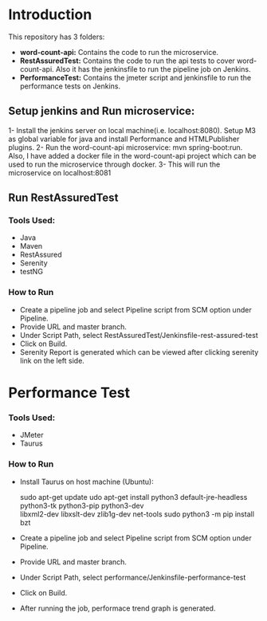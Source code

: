 # Introduction

This repository has 3 folders:

- **word-count-api:** Contains the code to run the microservice.
- **RestAssuredTest:** Contains the code to run the api tests to cover word-count-api. Also it has the jenkinsfile to run the pipeline job on Jenkins.
- **PerformanceTest:** Contains the jmeter script and jenkinsfile to run the performance tests on Jenkins.

## Setup jenkins and Run microservice:
1- Install the jenkins server on local machine(i.e. localhost:8080). Setup M3 as global variable for java and install Performance and HTMLPublisher plugins.
2- Run the word-count-api microservice: mvn spring-boot:run. Also, I have added a docker file in the word-count-api project which can be used to run the microservice through docker.
3- This will run the microservice on  localhost:8081


## Run RestAssuredTest
### Tools Used: 
- Java
- Maven
- RestAssured
- Serenity
- testNG

### How to Run
- Create a pipeline job and select Pipeline script from SCM option under Pipeline.
- Provide URL and master branch.
- Under Script Path, select RestAssuredTest/Jenkinsfile-rest-assured-test
- Click on Build.
- Serenity Report is generated which can be viewed after clicking serenity link on the left side.

# Performance Test

### Tools Used: 
- JMeter
- Taurus

### How to Run
- Install Taurus on host machine (Ubuntu):

	sudo apt-get update
	udo apt-get install python3 default-jre-headless python3-tk python3-pip python3-dev \
  	libxml2-dev libxslt-dev zlib1g-dev net-tools
	sudo python3 -m pip install bzt

- Create a pipeline job and select Pipeline script from SCM option under Pipeline.
- Provide URL and master branch.
- Under Script Path, select performance/Jenkinsfile-performance-test
- Click on Build.
- After running the job, performace trend graph is generated.



